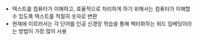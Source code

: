 - 텍스트를 컴퓨터가 이해하고, 효율적으로 처리하게 하기 위해서는 컴퓨터가 이해할 수 있도록 텍스트를 적절히 숫자로 변환
- 현재에 이르러서는 각 단어를 인공 신경망 학습을 통해 벡터화하는 워드 임베딩이라는 방법이 가장 많이 사용